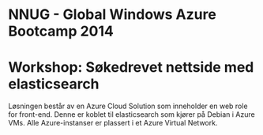NNUG - Global Windows Azure Bootcamp 2014
=========================================

# Workshop: Søkedrevet nettside med elasticsearch

Løsningen består av en Azure Cloud Solution som inneholder en web role for front-end. Denne er koblet til elasticsearch som kjører på Debian i Azure VMs. Alle Azure-instanser er plassert i et Azure Virtual Network.


